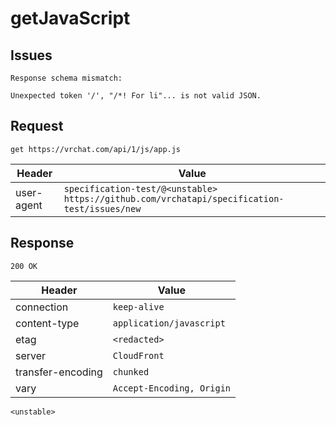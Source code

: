 # getJavaScript

## Issues
```
Response schema mismatch:

Unexpected token '/', "/*! For li"... is not valid JSON.
```

## Request
`get https://vrchat.com/api/1/js/app.js`

| Header | Value |
| ------ | ----- |
| user-agent | `specification-test/@<unstable> https://github.com/vrchatapi/specification-test/issues/new` |


## Response
`200 OK`

| Header | Value |
| ------ | ----- |
| connection | `keep-alive` |
| content-type | `application/javascript` |
| etag | `<redacted>` |
| server | `CloudFront` |
| transfer-encoding | `chunked` |
| vary | `Accept-Encoding, Origin` |

```jsonc
<unstable>
```
